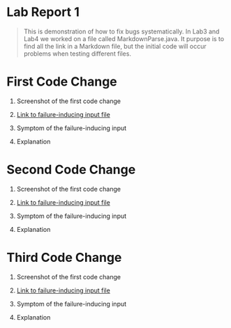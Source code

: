 # **Lab Report 1**

> This is demonstration of how to fix bugs systematically. In Lab3 and Lab4 we worked on a file called MarkdownParse.java. It purpose is to find all the link in a Markdown file, but the initial code will occur problems when testing different files.


# **First Code Change**
1. Screenshot of the first code change

2. [Link to failure-inducing input file]()

3. Symptom of the failure-inducing input

4. Explanation

# **Second Code Change**

1. Screenshot of the first code change

2. [Link to failure-inducing input file]()

3. Symptom of the failure-inducing input

4. Explanation


# **Third Code Change**

1. Screenshot of the first code change

2. [Link to failure-inducing input file]()

3. Symptom of the failure-inducing input

4. Explanation
